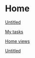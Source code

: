 # Home

[Untitled](Home%20a3a0f1c388e14676aa8d16437253a68c/Untitled%20693e431292754a038519fe8a3c265d50.csv)

[My tasks](Home%20a3a0f1c388e14676aa8d16437253a68c/My%20tasks%201ef0dac3d174421eadca434cceb2113f.csv)

[Home views](Home%20a3a0f1c388e14676aa8d16437253a68c/Home%20views%20517b883e67aa4612b6f754f9499f1bed.csv)

[Untitled](Home%20a3a0f1c388e14676aa8d16437253a68c/Untitled%2046bca85836144e558a8df02d142c0d03.csv)